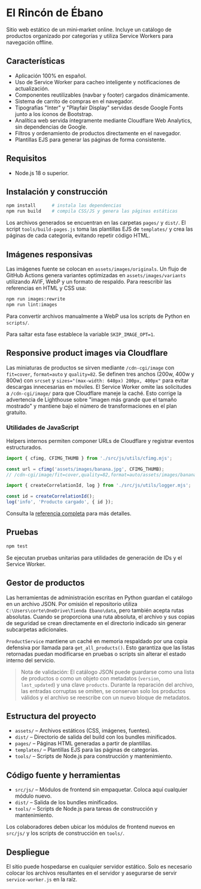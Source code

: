 # El Rincón de Ébano

Sitio web estático de un mini‑market online. Incluye un catálogo de productos organizado por categorías y utiliza Service Workers para navegación offline.

## Características

- Aplicación 100% en español.
- Uso de Service Worker para cacheo inteligente y notificaciones de actualización.
- Componentes reutilizables (navbar y footer) cargados dinámicamente.
- Sistema de carrito de compras en el navegador.
- Tipografías "Inter" y "Playfair Display" servidas desde Google Fonts junto a los íconos de Bootstrap.
- Analítica web servida íntegramente mediante Cloudflare Web Analytics, sin dependencias de Google.
- Filtros y ordenamiento de productos directamente en el navegador.
- Plantillas EJS para generar las páginas de forma consistente.

## Requisitos

- Node.js 18 o superior.

## Instalación y construcción

```bash
npm install      # instala las dependencias
npm run build    # compila CSS/JS y genera las páginas estáticas
```

Los archivos generados se encuentran en las carpetas `pages/` y `dist/`.
El script `tools/build-pages.js` toma las plantillas EJS de `templates/` y crea las páginas de cada categoría, evitando repetir código HTML.

## Imágenes responsivas

Las imágenes fuente se colocan en `assets/images/originals`. Un flujo de GitHub Actions genera variantes optimizadas en `assets/images/variants` utilizando AVIF, WebP y un formato de respaldo. Para reescribir las referencias en HTML y CSS usa:

```bash
npm run images:rewrite
npm run lint:images
```

Para convertir archivos manualmente a WebP usa los scripts de Python en `scripts/`.

Para saltar esta fase establece la variable `SKIP_IMAGE_OPT=1`.

## Responsive product images via Cloudflare

Las miniaturas de productos se sirven mediante `/cdn-cgi/image` con `fit=cover`, `format=auto` y `quality=82`.
Se definen tres anchos (200w, 400w y 800w) con `srcset` y `sizes="(max-width: 640px) 200px, 400px"` para evitar descargas innecesarias en móviles.
El Service Worker omite las solicitudes a `/cdn-cgi/image/` para que Cloudflare maneje la caché.
Esto corrige la advertencia de Lighthouse sobre "imagen más grande que el tamaño mostrado" y mantiene bajo el número de transformaciones en el plan gratuito.

### Utilidades de JavaScript

Helpers internos permiten componer URLs de Cloudflare y registrar eventos estructurados.

```js
import { cfimg, CFIMG_THUMB } from './src/js/utils/cfimg.mjs';

const url = cfimg('assets/images/banana.jpg', CFIMG_THUMB);
// /cdn-cgi/image/fit=cover,quality=82,format=auto/assets/images/banana.jpg

import { createCorrelationId, log } from './src/js/utils/logger.mjs';

const id = createCorrelationId();
log('info', 'Producto cargado', { id });
```

Consulta la [referencia completa](docs/api/utils.md) para más detalles.

## Pruebas

```bash
npm test
```

Se ejecutan pruebas unitarias para utilidades de generación de IDs y el Service Worker.

## Gestor de productos

Las herramientas de administración escritas en Python guardan el catálogo en un archivo JSON. Por omisión el repositorio utiliza `C:\Users\corte\OneDrive\Tienda Ebano\data`, pero también acepta rutas absolutas. Cuando se proporciona una ruta absoluta, el archivo y sus copias de seguridad se crean directamente en el directorio indicado sin generar subcarpetas adicionales.

`ProductService` mantiene un caché en memoria respaldado por una copia defensiva por llamada para `get_all_products()`. Esto garantiza que las listas retornadas puedan modificarse en pruebas o scripts sin alterar el estado interno del servicio.

> Nota de validación: El catálogo JSON puede guardarse como una lista de productos o como un objeto con metadatos (`version`, `last_updated`) y una clave `products`. Durante la reparación del archivo, las entradas corruptas se omiten, se conservan solo los productos válidos y el archivo se reescribe con un nuevo bloque de metadatos.

## Estructura del proyecto

- `assets/` – Archivos estáticos (CSS, imágenes, fuentes).
- `dist/` – Directorio de salida del build con los bundles minificados.
- `pages/` – Páginas HTML generadas a partir de plantillas.
- `templates/` – Plantillas EJS para las páginas de categorías.
- `tools/` – Scripts de Node.js para construcción y mantenimiento.

## Código fuente y herramientas

- `src/js/` – Módulos de frontend sin empaquetar. Coloca aquí cualquier módulo nuevo.
- `dist/` – Salida de los bundles minificados.
- `tools/` – Scripts de Node.js para tareas de construcción y mantenimiento.

Los colaboradores deben ubicar los módulos de frontend nuevos en `src/js/` y los scripts de construcción en `tools/`.

## Despliegue

El sitio puede hospedarse en cualquier servidor estático. Solo es necesario colocar los archivos resultantes en el servidor y asegurarse de servir `service-worker.js` en la raíz.
